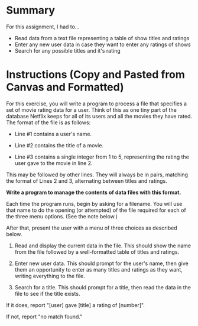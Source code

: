 # Summary

For this assignment, I had to...
- Read data from a text file representing a table of show titles and ratings
- Enter any new user data in case they want to enter any ratings of shows
- Search for any possible titles and it's rating

# Instructions (Copy and Pasted from Canvas and Formatted)

For this exercise, you will write a program to process a file that specifies a set of movie rating data for a user. Think of this as one tiny part of the database Netflix keeps for all of its users and all the movies they have rated. The format of the file is as follows:

- Line #1 contains a user's name.

- Line #2 contains the title of a movie.

- Line #3 contains a single integer from 1 to 5, representing the rating the user gave to the movie in line 2.

This may be followed by other lines. They will always be in pairs, matching the format of Lines 2 and 3, alternating between titles and ratings.

**Write a program to manage the contents of data files with this format.**

Each time the program runs, begin by asking for a filename. You will use that name to do the opening (or attempted) of the file required for each of the three menu options. (See the note below.)

After that, present the user with a menu of three choices as described below.

1) Read and display the current data in the file.
This should show the name from the file followed by a well-formatted table of titles and ratings.

2) Enter new user data.
This should prompt for the user's name, then give them an opportunity to enter as many titles and ratings as they want, writing everything to the file.

3) Search for a title.
This should prompt for a title, then read the data in the file to see if the title exists.

If it does, report "[user] gave [title] a rating of [number]".

If not, report "no match found."

